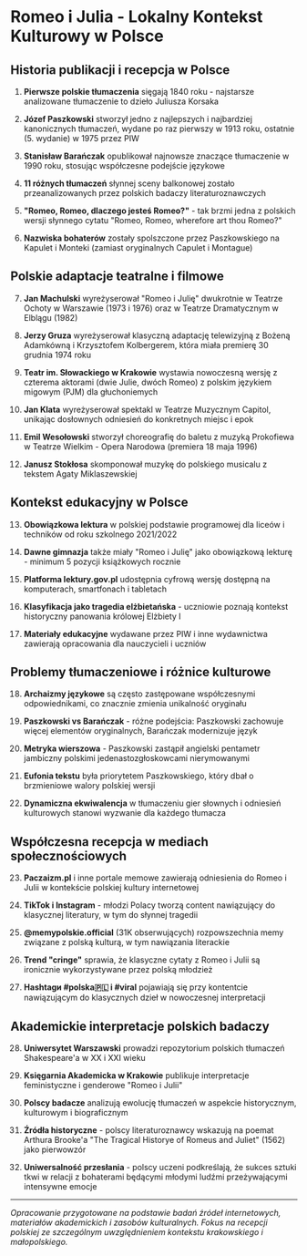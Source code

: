 # Romeo i Julia - Lokalny Kontekst Kulturowy w Polsce

## Historia publikacji i recepcja w Polsce

1. **Pierwsze polskie tłumaczenia** sięgają 1840 roku - najstarsze analizowane tłumaczenie to dzieło Juliusza Korsaka

2. **Józef Paszkowski** stworzył jedno z najlepszych i najbardziej kanonicznych tłumaczeń, wydane po raz pierwszy w 1913 roku, ostatnie (5. wydanie) w 1975 przez PIW

3. **Stanisław Barańczak** opublikował najnowsze znaczące tłumaczenie w 1990 roku, stosując współczesne podejście językowe

4. **11 różnych tłumaczeń** słynnej sceny balkonowej zostało przeanalizowanych przez polskich badaczy literaturoznawczych

5. **"Romeo, Romeo, dlaczego jesteś Romeo?"** - tak brzmi jedna z polskich wersji słynnego cytatu "Romeo, Romeo, wherefore art thou Romeo?"

6. **Nazwiska bohaterów** zostały spolszczone przez Paszkowskiego na Kapulet i Monteki (zamiast oryginalnych Capulet i Montague)

## Polskie adaptacje teatralne i filmowe

7. **Jan Machulski** wyreżyserował "Romeo i Julię" dwukrotnie w Teatrze Ochoty w Warszawie (1973 i 1976) oraz w Teatrze Dramatycznym w Elblągu (1982)

8. **Jerzy Gruza** wyreżyserował klasyczną adaptację telewizyjną z Bożeną Adamkówną i Krzysztofem Kolbergerem, która miała premierę 30 grudnia 1974 roku

9. **Teatr im. Słowackiego w Krakowie** wystawia nowoczesną wersję z czterema aktorami (dwie Julie, dwóch Romeo) z polskim językiem migowym (PJM) dla głuchoniemych

10. **Jan Klata** wyreżyserował spektakl w Teatrze Muzycznym Capitol, unikając dosłownych odniesień do konkretnych miejsc i epok

11. **Emil Wesołowski** stworzył choreografię do baletu z muzyką Prokofiewa w Teatrze Wielkim - Opera Narodowa (premiera 18 maja 1996)

12. **Janusz Stokłosa** skomponował muzykę do polskiego musicalu z tekstem Agaty Miklaszewskiej

## Kontekst edukacyjny w Polsce

13. **Obowiązkowa lektura** w polskiej podstawie programowej dla liceów i techników od roku szkolnego 2021/2022

14. **Dawne gimnazja** także miały "Romeo i Julię" jako obowiązkową lekturę - minimum 5 pozycji książkowych rocznie

15. **Platforma lektury.gov.pl** udostępnia cyfrową wersję dostępną na komputerach, smartfonach i tabletach

16. **Klasyfikacja jako tragedia elżbietańska** - uczniowie poznają kontekst historyczny panowania królowej Elżbiety I

17. **Materiały edukacyjne** wydawane przez PIW i inne wydawnictwa zawierają opracowania dla nauczycieli i uczniów

## Problemy tłumaczeniowe i różnice kulturowe

18. **Archaizmy językowe** są często zastępowane współczesnymi odpowiednikami, co znacznie zmienia unikalność oryginału

19. **Paszkowski vs Barańczak** - różne podejścia: Paszkowski zachowuje więcej elementów oryginalnych, Barańczak modernizuje język

20. **Metryka wierszowa** - Paszkowski zastąpił angielski pentametr jambiczny polskimi jedenastozgłoskowcami nierymowanymi

21. **Eufonia tekstu** była priorytetem Paszkowskiego, który dbał o brzmieniowe walory polskiej wersji

22. **Dynamiczna ekwiwalencja** w tłumaczeniu gier słownych i odniesień kulturowych stanowi wyzwanie dla każdego tłumacza

## Współczesna recepcja w mediach społecznościowych

23. **Paczaizm.pl** i inne portale memowe zawierają odniesienia do Romeo i Julii w kontekście polskiej kultury internetowej

24. **TikTok i Instagram** - młodzi Polacy tworzą content nawiązujący do klasycznej literatury, w tym do słynnej tragedii

25. **@memypolskie.official** (31K obserwujących) rozpowszechnia memy związane z polską kulturą, w tym nawiązania literackie

26. **Trend "cringe"** sprawia, że klasyczne cytaty z Romeo i Julii są ironicznie wykorzystywane przez polską młodzież

27. **Hashtagи #polska🇵🇱 i #viral** pojawiają się przy kontentcie nawiązującym do klasycznych dzieł w nowoczesnej interpretacji

## Akademickie interpretacje polskich badaczy

28. **Uniwersytet Warszawski** prowadzi repozytorium polskich tłumaczeń Shakespeare'a w XX i XXI wieku

29. **Księgarnia Akademicka w Krakowie** publikuje interpretacje feministyczne i genderowe "Romeo i Julii"

30. **Polscy badacze** analizują ewolucję tłumaczeń w aspekcie historycznym, kulturowym i biograficznym

31. **Źródła historyczne** - polscy literaturoznawcy wskazują na poemat Arthura Brooke'a "The Tragical Historye of Romeus and Juliet" (1562) jako pierwowzór

32. **Uniwersalność przesłania** - polscy uczeni podkreślają, że sukces sztuki tkwi w relacji z bohaterami będącymi młodymi ludźmi przeżywającymi intensywne emocje

---
*Opracowanie przygotowane na podstawie badań źródeł internetowych, materiałów akademickich i zasobów kulturalnych. Fokus na recepcji polskiej ze szczególnym uwzględnieniem kontekstu krakowskiego i małopolskiego.*